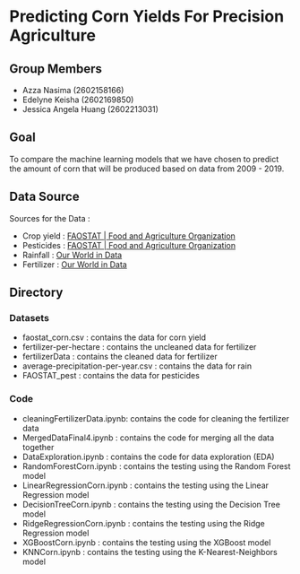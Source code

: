 # Predicting Corn Yields For Precision Agriculture

## Group Members

- Azza Nasima	(2602158166)
- Edelyne Keisha (2602169850)
- Jessica Angela Huang (2602213031)

## Goal

To compare the machine learning models that we have chosen to predict the amount of corn that will be produced based on data from 2009 - 2019.

## Data Source

Sources for the Data :
- Crop yield : [FAOSTAT | Food and Agriculture Organization](https://www.fao.org/faostat/en/#data/QCL)
- Pesticides : [FAOSTAT | Food and Agriculture Organization](https://www.fao.org/faostat/en/#data/RP)
- Rainfall : [Our World in Data](https://ourworldindata.org/grapher/average-precipitation-per-year?tab=table)
- Fertilizer : [Our World in Data](https://ourworldindata.org/grapher/fertilizer-per-hectare?tab=table&time=latest)

## Directory

### Datasets
- faostat_corn.csv : contains the data for corn yield
- fertilizer-per-hectare : contains the uncleaned data for fertilizer
- fertilizerData : contains the cleaned data for fertilizer
- average-precipitation-per-year.csv : contains the data for rain
- FAOSTAT_pest : contains the data for pesticides

### Code
- cleaningFertilizerData.ipynb: contains the code for cleaning the fertilizer data
- MergedDataFinal4.ipynb : contains the code for merging all the data together
- DataExploration.ipynb : contains the code for data exploration (EDA)
- RandomForestCorn.ipynb : contains the testing using the Random Forest model
- LinearRegressionCorn.ipynb : contains the testing using the Linear Regression model
- DecisionTreeCorn.ipynb : contains the testing using the Decision Tree model
- RidgeRegressionCorn.ipynb : contains the testing using the Ridge Regression model
- XGBoostCorn.ipynb : contains the testing using the XGBoost model
- KNNCorn.ipynb : contains the testing using the K-Nearest-Neighbors model
